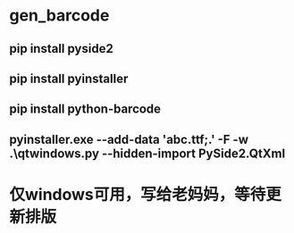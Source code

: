 # gen_barcode
## pip install pyside2
## pip install pyinstaller
## pip install python-barcode

## pyinstaller.exe --add-data 'abc.ttf;.' -F -w .\qtwindows.py --hidden-import PySide2.QtXml

# 仅windows可用，写给老妈妈，等待更新排版

